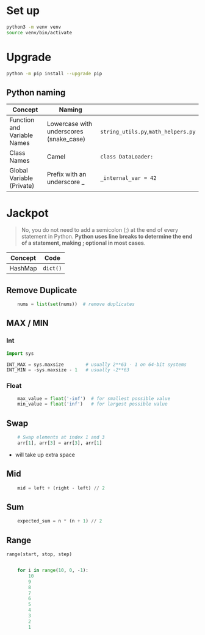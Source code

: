 # Set up
```bash
python3 -m venv venv
source venv/bin/activate
```

# Upgrade

```bash
python -m pip install --upgrade pip
```


## Python naming
|Concept| Naming                                  ||
|---|-----------------------------------------|---|
|Function and Variable Names| Lowercase with underscores (snake_case) |`string_utils.py`,`math_helpers.py`|
|Class Names| Camel                                   |`class DataLoader:`|
Global Variable (Private)|Prefix with an underscore _|`_internal_var = 42`|


# Jackpot

> No, you do not need to add a semicolon (;) at the end of every statement in Python. **Python uses line breaks to determine the end of a statement, making ; optional in most cases**.

|Concept|Code|
|---|---|
|HashMap|`dict()`|


## Remove Duplicate

```python
    nums = list(set(nums))  # remove duplicates
```

## MAX / MIN
### Int

```python
import sys

INT_MAX = sys.maxsize        # usually 2**63 - 1 on 64-bit systems
INT_MIN = -sys.maxsize - 1   # usually -2**63
```

### Float

```python
    max_value = float('-inf')  # for smallest possible value
    min_value = float('inf')   # for largest possible value
```

## Swap

```python
    # Swap elements at index 1 and 3
    arr[1], arr[3] = arr[3], arr[1]
```

* will take up extra space
 
## Mid

```python
    mid = left + (right - left) // 2
```

## Sum

```python
    expected_sum = n * (n + 1) // 2
```

## Range

`range(start, stop, step)`

```python

    for i in range(10, 0, -1):
        10
        9
        8
        7
        6
        5
        4
        3
        2
        1
```
